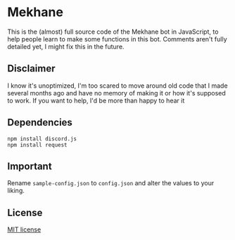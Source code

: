 # Mekhane

This is the (almost) full source code of the Mekhane bot in JavaScript, to help people learn to make some functions in this bot. Comments aren't fully detailed yet, I might fix this in the future.

## Disclaimer

I know it's unoptimized, I'm too scared to move around old code that I made several months ago and have no memory of making it or how it's supposed to work. If you want to help, I'd be more than happy to hear it

## Dependencies
```
npm install discord.js
npm install request
```

## Important
Rename ``sample-config.json`` to ``config.json`` and alter the values to your liking.

## License

[MIT license](https://choosealicense.com/licenses/mit/)
